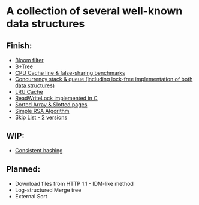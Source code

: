 # A collection of several well-known data structures

## Finish:
- [Bloom filter](bloom/README.md)
- [B+Tree](btree/README.md)
- [CPU Cache line & false-sharing benchmarks](cpu/README.md)
- [Concurrency stack & queue (including lock-free implementation of both data structures)](concurrency/README.md)
- [LRU Cache](https://leetcode.com/problems/lru-cache/)
- [ReadWriteLock implemented in C](rwlock/README.md)
- [Sorted Array & Slotted pages](blockds/README.md)
- [Simple RSA Algorithm](rsa/rsa.go)
- [Skip List - 2 versions](skiplist/README.md)

## WIP:
- [Consistent hashing](hashing/README.md)

## Planned:
- Download files from HTTP 1.1 - IDM-like method
- Log-structured Merge tree
- External Sort
